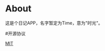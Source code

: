# About

这是个日记APP，名字暂定为Time，意为"时光"。

#开源协议

[MIT](https://github.com/liuzhushaonian/Time/blob/master/LICENSE)